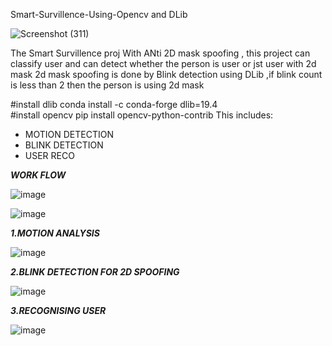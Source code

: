 Smart-Survillence-Using-Opencv and DLib

![Screenshot (311)](https://user-images.githubusercontent.com/30752161/58224261-b0d78400-7d3a-11e9-8515-ca410b8032af.png)


The Smart Survillence proj With ANti 2D mask spoofing ,
this project can classify user and can detect whether the person is user or jst user with 2d mask
2d mask spoofing is done by Blink detection using DLib ,if blink count is less than 2 then the person is using 2d mask 

#install dlib  conda install -c conda-forge dlib=19.4\
#install opencv pip install opencv-python-contrib
This includes:
* MOTION DETECTION
* BLINK DETECTION
* USER RECO

***WORK FLOW***

![image](https://user-images.githubusercontent.com/30752161/58225109-2bee6980-7d3e-11e9-9ac9-10ae95970ac8.png)



![image](https://user-images.githubusercontent.com/30752161/58225103-22fd9800-7d3e-11e9-892f-789aac0092c0.png)  


***1.MOTION ANALYSIS***

![image](https://user-images.githubusercontent.com/30752161/58225443-b2577b00-7d3f-11e9-8f32-5719eadf6c48.png)



***2.BLINK DETECTION FOR 2D SPOOFING***

![image](https://user-images.githubusercontent.com/30752161/58225301-0150e080-7d3f-11e9-8d43-e46076a5d314.png)

***3.RECOGNISING USER***

![image](https://user-images.githubusercontent.com/30752161/58225355-34936f80-7d3f-11e9-83b7-eda644878e57.png)
